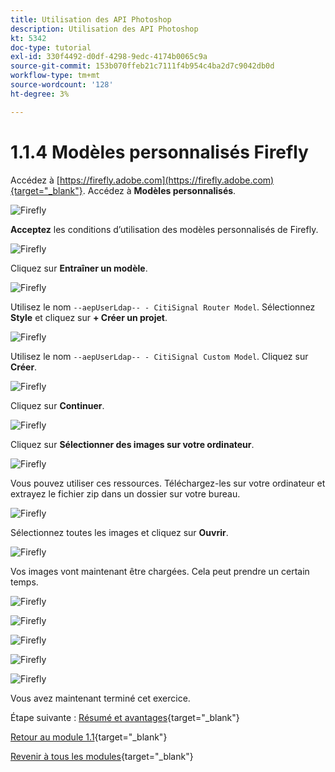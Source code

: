 ```yaml
---
title: Utilisation des API Photoshop
description: Utilisation des API Photoshop
kt: 5342
doc-type: tutorial
exl-id: 330f4492-d0df-4298-9edc-4174b0065c9a
source-git-commit: 153b070ffeb21c7111f4b954c4ba2d7c9042db0d
workflow-type: tm+mt
source-wordcount: '128'
ht-degree: 3%

---
```


# 1.1.4 Modèles personnalisés Firefly

Accédez à [https://firefly.adobe.com](https://firefly.adobe.com){target="_blank"}. Accédez à **Modèles personnalisés**.

![Firefly ](./images/ffcm1.png)

**Acceptez** les conditions d’utilisation des modèles personnalisés de Firefly.

![Firefly ](./images/ffcm2.png)

Cliquez sur **Entraîner un modèle**.

![Firefly ](./images/ffcm3.png)

Utilisez le nom `--aepUserLdap-- - CitiSignal Router Model`. Sélectionnez **Style** et cliquez sur **+ Créer un projet**.

![Firefly ](./images/ffcm4.png)

Utilisez le nom `--aepUserLdap-- - CitiSignal Custom Model`. Cliquez sur **Créer**.

![Firefly ](./images/ffcm5.png)

Cliquez sur **Continuer**.

![Firefly ](./images/ffcm6.png)

Cliquez sur **Sélectionner des images sur votre ordinateur**.

![Firefly ](./images/ffcm7.png)

Vous pouvez utiliser ces ressources. Téléchargez-les sur votre ordinateur et extrayez le fichier zip dans un dossier sur votre bureau.

![Firefly ](./images/ffcm8.png)

Sélectionnez toutes les images et cliquez sur **Ouvrir**.

![Firefly ](./images/ffcm9.png)

Vos images vont maintenant être chargées. Cela peut prendre un certain temps.

![Firefly ](./images/ffcm10.png)

![Firefly ](./images/ffcm11.png)

![Firefly ](./images/ffcm12.png)

![Firefly ](./images/ffcm13.png)

![Firefly ](./images/ffcm14.png)

Vous avez maintenant terminé cet exercice.

Étape suivante : [Résumé et avantages](./summary.md){target="_blank"}

[Retour au module 1.1](./firefly-services.md){target="_blank"}

[Revenir à tous les modules](./../../../overview.md){target="_blank"}
